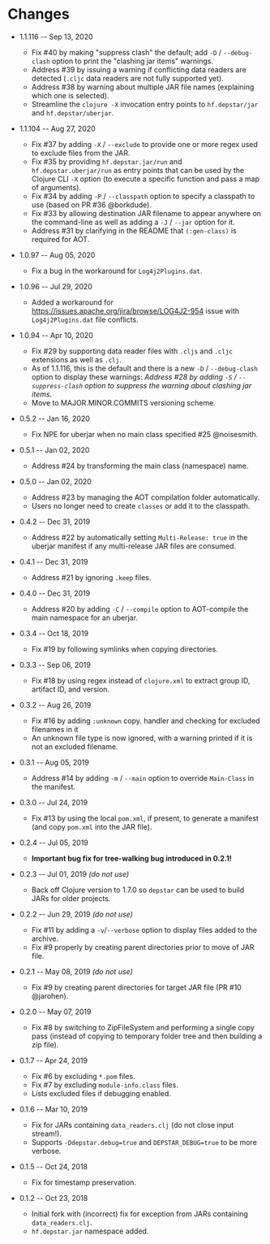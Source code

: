 # Changes

* 1.1.116 -- Sep 13, 2020
  * Fix #40 by making "suppress clash" the default; add `-D` / `--debug-clash` option to print the "clashing jar items" warnings.
  * Address #39 by issuing a warning if conflicting data readers are detected (`.cljc` data readers are not fully supported yet).
  * Address #38 by warning about multiple JAR file names (explaining which one is selected).
  * Streamline the `clojure -X` invocation entry points to `hf.depstar/jar` and `hf.depstar/uberjar`.

* 1.1.104 -- Aug 27, 2020
  * Fix #37 by adding `-X` / `--exclude` to provide one or more regex used to exclude files from the JAR.
  * Fix #35 by providing `hf.depstar.jar/run` and `hf.depstar.uberjar/run` as entry points that can be used by the Clojure CLI `-X` option (to execute a specific function and pass a map of arguments).
  * Fix #34 by adding `-P` / `--classpath` option to specify a classpath to use (based on PR #36 @borkdude).
  * Fix #33 by allowing destination JAR filename to appear anywhere on the command-line as well as adding a `-J` / `--jar` option for it.
  * Address #31 by clarifying in the README that `(:gen-class)` is required for AOT.

* 1.0.97 -- Aug 05, 2020
  * Fix a bug in the workaround for `Log4j2Plugins.dat`.

* 1.0.96 -- Jul 29, 2020
  * Added a workaround for https://issues.apache.org/jira/browse/LOG4J2-954 issue with `Log4j2Plugins.dat` file conflicts.

* 1.0.94 -- Apr 10, 2020
  * Fix #29 by supporting data reader files with `.cljs` and `.cljc` extensions as well as `.clj`.
  * As of 1.1.116, this is the default and there is a new `-D` / `--debug-clash` option to display these warnings: _Address #28 by adding `-S` / `--suppress-clash` option to suppress the warning about clashing jar items._
  * Move to MAJOR.MINOR.COMMITS versioning scheme.

* 0.5.2 -- Jan 16, 2020
  * Fix NPE for uberjar when no main class specified #25 @noisesmith.
* 0.5.1 -- Jan 02, 2020
  * Address #24 by transforming the main class (namespace) name.
* 0.5.0 -- Jan 02, 2020
  * Address #23 by managing the AOT compilation folder automatically.
  * Users no longer need to create `classes` or add it to the classpath.
* 0.4.2 -- Dec 31, 2019
  * Address #22 by automatically setting `Multi-Release: true` in the uberjar manifest if any multi-release JAR files are consumed.
* 0.4.1 -- Dec 31, 2019
  * Address #21 by ignoring `.keep` files.
* 0.4.0 -- Dec 31, 2019
  * Address #20 by adding `-C` / `--compile` option to AOT-compile the main namespace for an uberjar.
* 0.3.4 -- Oct 18, 2019
  * Fix #19 by following symlinks when copying directories.
* 0.3.3 -- Sep 06, 2019
  * Fix #18 by using regex instead of `clojure.xml` to extract group ID, artifact ID, and version.
* 0.3.2 -- Aug 26, 2019
  * Fix #16 by adding `:unknown` copy. handler and checking for excluded filenames in it
  * An unknown file type is now ignored, with a warning printed if it is not an excluded filename.
* 0.3.1 -- Aug 05, 2019
  * Address #14 by adding `-m` / `--main` option to override `Main-Class` in the manifest.
* 0.3.0 -- Jul 24, 2019
  * Fix #13 by using the local `pom.xml`, if present, to generate a manifest (and copy `pom.xml` into the JAR file).
* 0.2.4 -- Jul 05, 2019
  * **Important bug fix for tree-walking bug introduced in 0.2.1!**
* 0.2.3 -- Jul 01, 2019 *(do not use)*
  * Back off Clojure version to 1.7.0 so `depstar` can be used to build JARs for older projects.
* 0.2.2 -- Jun 29, 2019 *(do not use)*
  * Fix #11 by adding a `-v`/`--verbose` option to display files added to the archive.
  * Fix #9 properly by creating parent directories prior to move of JAR file.
* 0.2.1 -- May 08, 2019 *(do not use)*
  * Fix #9 by creating parent directories for target JAR file (PR #10 @jarohen).
* 0.2.0 -- May 07, 2019
  * Fix #8 by switching to ZipFileSystem and performing a single copy pass (instead of copying to temporary folder tree and then building a zip file).
* 0.1.7 -- Apr 24, 2019
  * Fix #6 by excluding `*.pom` files.
  * Fix #7 by excluding `module-info.class` files.
  * Lists excluded files if debugging enabled.
* 0.1.6 -- Mar 10, 2019
  * Fix for JARs containing `data_readers.clj` (do not close input stream!).
  * Supports `-Ddepstar.debug=true` and `DEPSTAR_DEBUG=true` to be more verbose.
* 0.1.5 -- Oct 24, 2018
  * Fix for timestamp preservation.
* 0.1.2 -- Oct 23, 2018
  * Initial fork with (incorrect) fix for exception from JARs containing `data_readers.clj`.
  * `hf.depstar.jar` namespace added.
